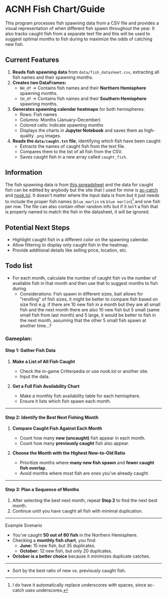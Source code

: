 # ACNH Fish Chart/Guide

This program processes fish spawning data from a CSV file and provides a visual representation of when different fish spawn throughout the year. It also tracks caught fish from a separate text file and this will be used to suggest optimal months to fish during to maximize the odds of catching new fish.

## Current Features

1. **Reads fish spawning data** from `data/fish_datasheet.csv`, extracting all fish names and their spawning months.
2. **Creates two DataFrames:**
   - `NH_df` → Contains fish names and their **Northern Hemisphere** spawning months.
   - `SH_df` → Contains fish names and their **Southern Hemisphere** spawning months.
3. **Generates spawning calendar heatmaps** for both hemispheres:
   - Rows: Fish names
   - Columns: Months (January–December)
   - Colored cells: Indicate spawning months
   - Displays the charts in **Jupyter Notebook** and saves them as high-quality `.png` images.
4. **Reads the `data/caught.txt` file**, identifying which fish have been caught:
   - Extracts the names of caught fish from the text file.
   - Compares them to the list of all fish from the CSV.
   - Saves caught fish in a new array called `caught_fish`.

## Information

The fish spawning data is from [this spreadsheet](https://docs.google.com/spreadsheets/d/e/2PACX-1vTGrIfAI5ybCvaiIux5kEbermRFZe6aooAs7I1iVrJF27DrXSOJQxxEcQXzIw6KRacx1721da2oN2SM/pubhtml)
and the data for caught fish can be editted by anybody but the site that I used for mine is
[ac-catch](https://ac-catch.com/) and [nook.lol](https://nook.lol/).
It doesn't matter where the input data is from but it just needs to include the proper
fish names (`blue_marlin` vs `blue marlin`)[^1] and one fish per row. The file can also
contain other random info but if it isn't a fish that is properly named to match the fish in the datasheet, it will be ignored.

[^1]: I do have it automatically replace underscores with spaces, since ac-catch uses underscores.

## Potential Next Steps

- Highlight caught fish in a different color on the spawning calendar.
- Allow filtering to display only caught fish in the heatmap.
- Provide additional details like selling price, location, etc.

## Todo list

- For each month, calculate the number of caught fish vs the number of available fish in that month and then use that to suggest months to fish during.
  - Considerations: Fish spawn in different sizes, bait allows for "rerolling" of fish sizes, it might be better to compare fish based on size first e.g. if there are 10 new fish in a month but they are all small fish and the next month there are also 10 new fish but 5 small (same small fish from last month) and 5 large, it would be better to fish in the next month, assuming that the other 5 small fish spawn at another time...?

### **Gameplan:**

#### Step 1: Gather Fish Data

1. **Make a List of All Fish Caught**

   - Check the in-game Critterpedia or use nook.lol or another site.
   - Input the data.

2. **Get a Full Fish Availability Chart**
   - Make a monthly fish availability table for each hemisphere.
   - Ensure it lists which fish spawn each month.

---

#### Step 2: Identify the Best Next Fishing Month

1. **Compare Caught Fish Against Each Month**

   - Count how many **new (uncaught)** fish appear in each month.
   - Count how many **previously caught** fish also appear.

2. **Choose the Month with the Highest New-to-Old Ratio**
   - Prioritize months where **many new fish spawn** and **fewer caught fish overlap**.
   - Avoid months where most fish are ones you've already caught.

---

#### Step 3: Plan a Sequence of Months

1. After selecting the best next month, repeat **Step 2** to find the next best month.
2. Continue until you have caught all fish with minimal duplication.

---

Example Scenario

- You’ve caught **50 out of 80 fish** in the Northern Hemisphere.
- Checking a **monthly fish chart**, you find:
  - **June:** 15 new fish, but 35 duplicates.
  - **October:** 12 new fish, but only 20 duplicates.
- **October is a better choice** because it minimizes duplicate catches.

---

- Sort by the best ratio of new vs. previously caught fish.

